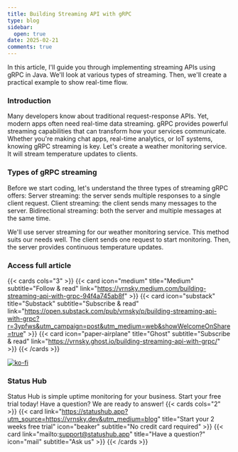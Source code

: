 ```yaml
---
title: Building Streaming API with gRPC
type: blog
sidebar:
  open: true
date: 2025-02-21
comments: true
---
```


In this article, I'll guide you through implementing streaming APIs using gRPC in Java.
We'll look at various types of streaming. Then, we'll create a practical example to show real-time flow.

### Introduction
Many developers know about traditional request-response APIs. Yet, modern apps often need real-time
data streaming. gRPC provides powerful streaming capabilities that can transform how your services communicate.
Whether you're making chat apps, real-time analytics, or IoT systems, knowing gRPC streaming is key.
Let's create a weather monitoring service. It will stream temperature updates to clients.

### Types of gRPC streaming
Before we start coding, let's understand the three types of streaming gRPC offers:
Server streaming: the server sends multiple responses to a single client request.
Client streaming: the client sends many messages to the server.
Bidirectional streaming: both the server and multiple messages at the same time.

We'll use server streaming for our weather monitoring service. This method suits our needs well.
The client sends one request to start monitoring. Then, the server provides continuous temperature updates.

### Access full article
{{< cards cols="3" >}}
{{< card icon="medium" title="Medium" subtitle="Follow & read" link="https://vrnsky.medium.com/building-streaming-api-with-grpc-94f4a745ab8f" >}}
{{< card icon="substack" title="Substack" subtitle="Subscribe & read" link="https://open.substack.com/pub/vrnsky/p/building-streaming-api-with-grpc?r=3ypfws&utm_campaign=post&utm_medium=web&showWelcomeOnShare=true"  >}}
{{< card icon="paper-airplane" title="Ghost" subtitle="Subscribe & read" link="https://vrnsky.ghost.io/building-streaming-api-with-grpc/"  >}}
{{< /cards >}}

[![ko-fi](https://ko-fi.com/img/githubbutton_sm.svg)](https://ko-fi.com/J3J416GZA5)

### Status Hub
Status Hub is simple uptime monitoring for your business. Start your free trial today!
Have a question? We are ready to answer!
{{< cards cols="2" >}}
{{< card link="https://statushub.app?utm_source=https://vrnsky.dev&utm_medium=blog" title="Start your 2 weeks free trial" icon="beaker" subtitle="No credit card required" >}}
{{< card link="mailto:support@statushub.app" title="Have a question?" icon="mail" subtitle="Ask us" >}}
{{< /cards >}}
